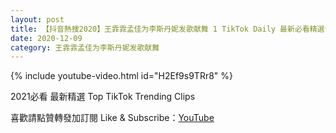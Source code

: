 ```yaml
---
layout: post
title: 【抖音熱搜2020】王霏霏孟佳为李斯丹妮发歌献舞 1 TikTok Daily 最新必看精選合集2020 12 09
date: 2020-12-09
category: 王霏霏孟佳为李斯丹妮发歌献舞
---
```


{% include youtube-video.html id="H2Ef9s9TRr8" %}

2021必看 最新精選 Top TikTok Trending Clips

喜歡請點贊轉發加訂閱 Like & Subscribe：[YouTube](https://www.youtube.com/channel/UCAoR7VcanIPd04uEq_GIylA/videos)

